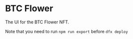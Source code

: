 # BTC Flower

The UI for the BTC Flower NFT.

Note that you need to run `npm run export` before `dfx deploy`